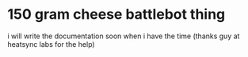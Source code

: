 # 150 gram cheese battlebot thing

i will write the documentation soon when i have the time (thanks guy at heatsync labs for the help)
